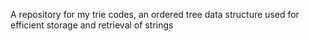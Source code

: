 A repository for my trie codes, an ordered tree data structure used for efficient storage and retrieval of strings
